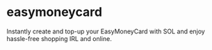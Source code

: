 # easymoneycard
Instantly create and top-up your EasyMoneyCard with SOL and enjoy hassle-free shopping IRL and online.

